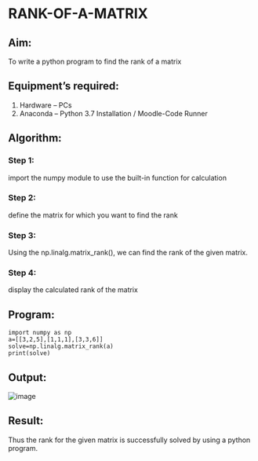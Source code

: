 # RANK-OF-A-MATRIX
## Aim:
To write a python program to find the rank of a matrix
## Equipment’s required:
1. 	Hardware – PCs
2. 	Anaconda – Python 3.7 Installation / Moodle-Code Runner
## Algorithm:
### Step 1:
import the numpy module to use the built-in function for calculation
### Step 2:
define the matrix for which you want to find the rank
### Step 3: 
Using the np.linalg.matrix_rank(), we can find the rank of the given matrix.
### Step 4: 
display the calculated rank of the matrix
## Program:
```
import numpy as np
a=[[3,2,5],[1,1,1],[3,3,6]]
solve=np.linalg.matrix_rank(a)
print(solve)
```
## Output:
![image](https://github.com/Harishragaventhira/RANK-OF-A-MATRIX/assets/145548269/b03fcde6-a5fa-41f2-ac1d-dea29086345a)
## Result:
Thus the rank for the given matrix is successfully solved by  using a python program.

